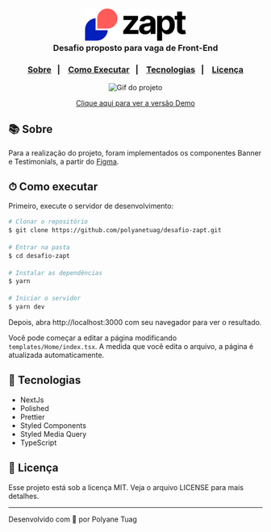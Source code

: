 <h3 align="center">
  <img width= '200'  src="./public/assets/logoZapt.png" />
  <br>Desafio proposto para vaga de Front-End<br/>
</h3>

<h3 align="center">  
  <p align="center">
    <a href="#-sobre">Sobre</a>&nbsp;&nbsp;&nbsp;|&nbsp;&nbsp;&nbsp;
    <a href="#-como-executar">Como Executar</a>&nbsp;&nbsp;&nbsp;|&nbsp;&nbsp;&nbsp;
    <a href="#-tecnologias">Tecnologias</a>&nbsp;&nbsp;&nbsp;|&nbsp;&nbsp;&nbsp;
    <a href="#-licença">Licença</a>
  </p>
</h3>

<p align="center">
 <img width= '600' alt="Gif do projeto" src="./public/assets/demo-desafio-zapt-poly.gif"> 
</p>

<p align="center">
  <a href='https://desafio-zapt-polyanetuag.netlify.app/' target="_blank" rel="noopener">Clique aqui para ver a versão Demo</a>
</p>

## 📚 Sobre

Para a realização do projeto, foram implementados os componentes  Banner e Testimonials, a partir do <a href='https://www.figma.com/file/MYVq6CfqgFkEAhcFcNmvGy/Public-File?node-id=0%3A1' target="_blank" rel="noopener">Figma</a>.

## ⏱ Como executar

Primeiro, execute o servidor de desenvolvimento:

```bash
# Clonar o repositório
$ git clone https://github.com/polyanetuag/desafio-zapt.git

# Entrar na pasta  
$ cd desafio-zapt

# Instalar as dependências
$ yarn 

# Iniciar o servidor
$ yarn dev
```

Depois, abra http://localhost:3000 com seu navegador para ver o resultado.

Você pode começar a editar a página modificando `` templates/Home/index.tsx``. A medida que você edita o arquivo, a página é atualizada automaticamente.

## 🚀 Tecnologias

- NextJs
- Polished
- Prettier
- Styled Components
- Styled Media Query
- TypeScript
  
## 📝 Licença

Esse projeto está sob a licença MIT. Veja o arquivo LICENSE para mais detalhes.

---
Desenvolvido com 💜 por Polyane Tuag